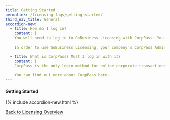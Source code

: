 ```yaml
---
title: Getting Started
permalink: /licensing-faqs/getting-started/
third_nav_title: General
accordion-new:
  - title: How do I log in?
    content: |
    You will need to log in to GoBusiness Licensing with CorpPass. You can register for a CorpPass ID here.

    In order to use GoBusiness Licensing, your company's CorpPass Administrator or Sub-Administrator will need to assign digital service access to GoBusiness Portal. You can find out how to do so here.

  - title: What is CorpPass? Must I log in with it?
    content: |
    CorpPass is the only login method for online corporate transactions with more than 140 government digital services, including GoBusiness Licensing. If you are using the Guided Journey feature, you need to log in with CorpPass.

    You can find out more about CorpPass here.
---
```


#### Getting Started
{% include accordion-new.html %}

[Back to Licensing Overview](/run-and-grow/licensing-overview/)
